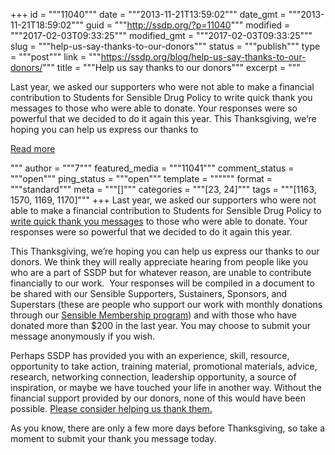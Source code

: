 +++
id = """11040"""
date = """2013-11-21T13:59:02"""
date_gmt = """2013-11-21T18:59:02"""
guid = """http://ssdp.org/?p=11040"""
modified = """2017-02-03T09:33:25"""
modified_gmt = """2017-02-03T09:33:25"""
slug = """help-us-say-thanks-to-our-donors"""
status = """publish"""
type = """post"""
link = """https://ssdp.org/blog/help-us-say-thanks-to-our-donors/"""
title = """Help us say thanks to our donors"""
excerpt = """<p>Last year, we asked our supporters who were not able to make a financial contribution to Students for Sensible Drug Policy to write quick thank you messages to those who were able to donate. Your responses were so powerful that we decided to do it again this year. This Thanksgiving, we&#8217;re hoping you can help us express our thanks to</p>
<div class="h10"></div>
<p><a class="more-link2 flat" href="https://ssdp.org/blog/help-us-say-thanks-to-our-donors/">Read more</a></p>
"""
author = """7"""
featured_media = """11041"""
comment_status = """open"""
ping_status = """open"""
template = """"""
format = """standard"""
meta = """[]"""
categories = """[23, 24]"""
tags = """[1163, 1570, 1169, 1170]"""
+++
Last year, we asked our supporters who were not able to make a financial contribution to Students for Sensible Drug Policy to <a href="http://ssdp.org/giving-thanks-to-our-donors/">write quick thank you messages</a> to those who were able to donate. Your responses were so powerful that we decided to do it again this year.



This Thanksgiving, we&#8217;re hoping you can help us express our thanks to our donors. We think they will really appreciate hearing from people like you who are a part of SSDP but for whatever reason, are unable to contribute financially to our work.  Your responses will be compiled in a document to be shared with our Sensible Supporters, Sustainers, Sponsors, and Superstars (these are people who support our work with monthly donations through our <a href="http://ssdp.org/become-a-member">Sensible Membership program</a>) and with those who have donated more than $200 in the last year. You may choose to submit your message anonymously if you wish.



Perhaps SSDP has provided you with an experience, skill, resource, opportunity to take action, training material, promotional materials, advice, research, networking connection, leadership opportunity, a source of inspiration, or maybe we have touched your life in another way. Without the financial support provided by our donors, none of this would have been possible. <a href="http://ssdp.org/giving-thanks-to-our-donors/">Please consider helping us thank them.</a>



As you know, there are only a few more days before Thanksgiving, so take a moment to submit your thank you message today.



&nbsp;
